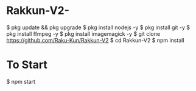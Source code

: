 # Rakkun-V2-
$ pkg update && pkg upgrade
$ pkg install nodejs -y
$ pkg install git -y
$ pkg install ffmpeg -y
$ pkg install imagemagick -y
$ git clone https://github.com/Raku-Kun/Rakkun-V2
$ cd Rakkun-V2
$ npm install


# To Start
$ npm start
